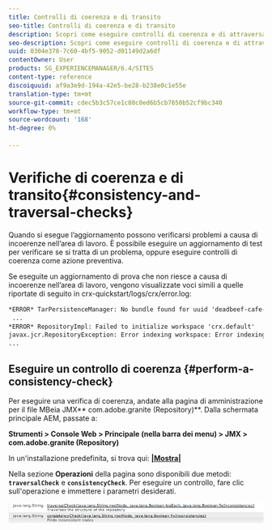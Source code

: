 ```yaml
---
title: Controlli di coerenza e di transito
seo-title: Controlli di coerenza e di transito
description: Scopri come eseguire controlli di coerenza e di attraversamento.
seo-description: Scopri come eseguire controlli di coerenza e di attraversamento.
uuid: 0304e378-7c60-4bf5-9052-d01149d2a6df
contentOwner: User
products: SG_EXPERIENCEMANAGER/6.4/SITES
content-type: reference
discoiquuid: af9a3e9d-194a-42e5-be28-b238e0c1e55e
translation-type: tm+mt
source-git-commit: cdec5b3c57ce1c80c0ed6b5cb7650b52cf9bc340
workflow-type: tm+mt
source-wordcount: '168'
ht-degree: 0%

---
```



# Verifiche di coerenza e di transito{#consistency-and-traversal-checks}

Quando si esegue l’aggiornamento possono verificarsi problemi a causa di incoerenze nell’area di lavoro. È possibile eseguire un aggiornamento di test per verificare se si tratta di un problema, oppure eseguire controlli di coerenza come azione preventiva.

Se eseguite un aggiornamento di prova che non riesce a causa di incoerenze nell’area di lavoro, vengono visualizzate voci simili a quelle riportate di seguito in crx-quickstart/logs/crx/error.log:

```xml
*ERROR* TarPersistenceManager: No bundle found for uuid 'deadbeef-cafe-babe-cafe-babecafebabe'
 ...
*ERROR* RepositoryImpl: Failed to initialize workspace 'crx.default'
javax.jcr.RepositoryException: Error indexing workspace: Error indexing workspace: Error indexing workspace
...
```

## Eseguire un controllo di coerenza {#perform-a-consistency-check}

Per eseguire una verifica di coerenza, andate alla pagina di amministrazione per il file MBeia JMX** com.adobe.granite (Repository)**. Dalla schermata principale AEM, passate a:

**Strumenti > Console Web > Principale (nella barra dei menu) > JMX > com.adobe.granite (Repository)**

In un&#39;installazione predefinita, si trova qui:  **[|Mostra|](http://localhost:4502/system/console/jmx/com.adobe.granite%3Atype%3DRepository)**

Nella sezione **Operazioni** della pagina sono disponibili due metodi: **`traversalCheck`** e **`consistencyCheck`**. Per eseguire un controllo, fare clic sull&#39;operazione e immettere i parametri desiderati.

![chlimage_1-117](assets/chlimage_1-117.png)

